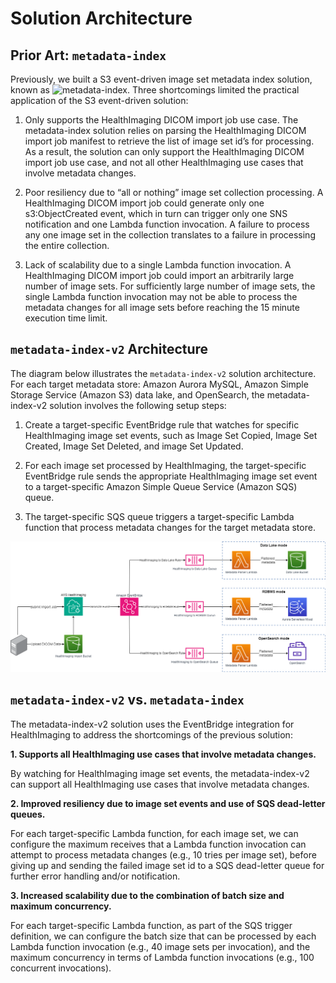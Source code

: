 # Solution Architecture

## Prior Art: `metadata-index`

Previously, we built a S3 event-driven image set metadata index solution, known as ![metadata-index](../../../metadata-index/).  Three shortcomings limited the practical application of the S3 event-driven solution:

1. Only supports the HealthImaging DICOM import job use case.  The metadata-index solution relies on parsing the HealthImaging DICOM import job manifest to retrieve the list of image set id’s for processing.  As a result, the solution can only support the HealthImaging DICOM import job use case, and not all other HealthImaging use cases that involve metadata changes.

2. Poor resiliency due to “all or nothing” image set collection processing.  A HealthImaging DICOM import job could generate only one s3:ObjectCreated event, which in turn can trigger only one SNS notification and one Lambda function invocation.  A failure to process any one image set in the collection translates to a failure in processing the entire collection.

3. Lack of scalability due to a single Lambda function invocation.  A HealthImaging DICOM import job could import an arbitrarily large number of image sets.  For sufficiently large number of image sets, the single Lambda function invocation may not be able to process the metadata changes for all image sets before reaching the 15 minute execution time limit.

## `metadata-index-v2` Architecture

The diagram below illustrates the `metadata-index-v2` solution architecture.  For each target metadata store: Amazon Aurora MySQL, Amazon Simple Storage Service (Amazon S3) data lake, and OpenSearch, the metadata-index-v2 solution involves the following setup steps:

1. Create a target-specific EventBridge rule that watches for specific HealthImaging image set events, such as Image Set Copied, Image Set Created, Image Set Deleted, and image Set Updated.

2. For each image set processed by HealthImaging, the target-specific EventBridge rule sends the appropriate HealthImaging image set event to a target-specific Amazon Simple Queue Service (Amazon SQS) queue.

3. The target-specific SQS queue triggers a target-specific Lambda function that process metadata changes for the target metadata store.

![architecture diagram](../img/lambdas-dataflow-v2.png)

## `metadata-index-v2` vs. `metadata-index`

The metadata-index-v2 solution uses the EventBridge integration for HealthImaging to address the shortcomings of the previous solution:

**1. Supports all HealthImaging use cases that involve metadata changes.**

By watching for HealthImaging image set events, the metadata-index-v2 can support all HealthImaging use cases that involve metadata changes.

**2. Improved resiliency due to image set events and use of SQS dead-letter queues.**

For each target-specific Lambda function, for each image set, we can configure the maximum receives that a Lambda function invocation can attempt to process metadata changes (e.g., 10 tries per image set), before giving up and sending the failed image set id to a SQS dead-letter queue for further error handling and/or notification.

**3. Increased scalability due to the combination of batch size and maximum concurrency.**

For each target-specific Lambda function, as part of the SQS trigger definition, we can configure the batch size that can be processed by each Lambda function invocation (e.g., 40 image sets per invocation), and the maximum concurrency in terms of Lambda function invocations (e.g., 100 concurrent invocations).
